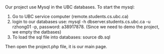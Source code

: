 Our project use Mysql in the UBC databases.
To start the mysql:
1. Go to UBC service computer (remote.students.cs.ubc.ca)
2. login to our databases use: mysql -h dbserver.students.cs.ubc.ca -u rzhong01 -p, password: a38917878. (Since we need to demo the project, we empty the datbases)
3. To load the sql file into databases: source db.sql

Then open the project.php file, it is our main page.
